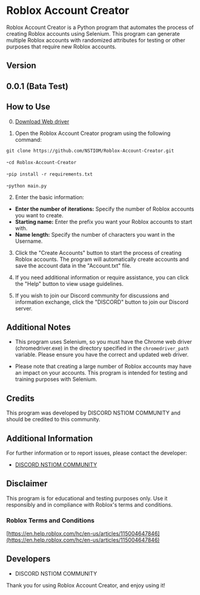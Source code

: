 # Roblox Account Creator

Roblox Account Creator is a Python program that automates the process of creating Roblox accounts using Selenium. This program can generate multiple Roblox accounts with randomized attributes for testing or other purposes that require new Roblox accounts.
## Version
## 0.0.1 (Bata Test)

## How to Use
0. [Download Web driver](https://chromedriver.chromium.org/downloads)

  
2. Open the Roblox Account Creator program using the following command:
```
git clone https://github.com/NSTIOM/Roblox-Account-Creator.git
```


-`cd Roblox-Account-Creator`


-`pip install -r requirements.txt`


-`python main.py`


2. Enter the basic information:
- **Enter the number of iterations:** Specify the number of Roblox accounts you want to create.
- **Starting name:** Enter the prefix you want your Roblox accounts to start with.
- **Name length:** Specify the number of characters you want in the Username.

3. Click the "Create Accounts" button to start the process of creating Roblox accounts. The program will automatically create accounts and save the account data in the "Account.txt" file.

4. If you need additional information or require assistance, you can click the "Help" button to view usage guidelines.

5. If you wish to join our Discord community for discussions and information exchange, click the "DISCORD" button to join our Discord server.

## Additional Notes

- This program uses Selenium, so you must have the Chrome web driver (chromedriver.exe) in the directory specified in the `chromedriver_path` variable. Please ensure you have the correct and updated web driver.

- Please note that creating a large number of Roblox accounts may have an impact on your accounts. This program is intended for testing and training purposes with Selenium.

## Credits

This program was developed by DISCORD NSTIOM COMMUNITY and should be credited to this community.

## Additional Information

For further information or to report issues, please contact the developer:

- [DISCORD NSTIOM COMMUNITY](https://discord.gg/HQRkR6QPw4)

## Disclaimer

This program is for educational and testing purposes only. Use it responsibly and in compliance with Roblox's terms and conditions.

### Roblox Terms and Conditions
[https://en.help.roblox.com/hc/en-us/articles/115004647846](https://en.help.roblox.com/hc/en-us/articles/115004647846)

## Developers

- DISCORD NSTIOM COMMUNITY

Thank you for using Roblox Account Creator, and enjoy using it!
